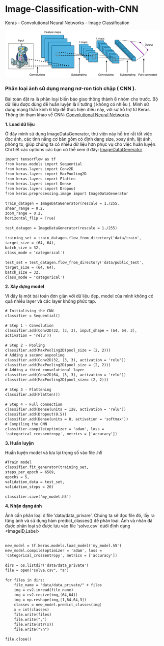 # Image-Classification-with-CNN

Keras - Convolutional Neural Networks - Image Classification

![Image](introCNN.png)

### Phân loại ảnh sử dụng mạng nơ-ron tích chập ( CNN ).

Bài toán đặt ra là phân loại biến báo giao thông thành 8 nhóm cho trước. Bộ dữ liệu được dùng để huấn luyện là lí tưởng ( không có nhiễu ). Mình sử dụng mạng thần kinh 6 lớp để thực hiện điều này, với sự hỗ trợ từ Keras.
Thông tin tham khảo về CNN: [Convolutional Neural Networks](https://medium.com/@RaghavPrabhu/understanding-of-convolutional-neural-network-cnn-deep-learning-99760835f148)

**1. Load dữ liệu**

  Ở đây mình sử dụng ImageDataGenerator, thư viện này hỗ trợ rất tốt việc đọc ảnh, các tính năng cơ bản gồm có định dạng size, xoay ảnh, lật ảnh, phóng to, giúp chúng ta có nhiều dữ liệu hơn phục vụ cho việc huấn luyện. Chi tiết các options các bạn có thể xem ở đây: [ImageDataGenerator](https://keras.io/preprocessing/image/)
  
  ``` python3
import tensorflow as tf
from keras.models import Sequential
from keras.layers import Conv2D
from keras.layers import MaxPooling2D
from keras.layers import Flatten
from keras.layers import Dense
from keras.layers import Dropout
from keras.preprocessing.image import ImageDataGenerator

train_datagen = ImageDataGenerator(rescale = 1./255,
shear_range = 0.2,
zoom_range = 0.2,
horizontal_flip = True)

test_datagen = ImageDataGenerator(rescale = 1./255)

training_set = train_datagen.flow_from_directory('data/train',
target_size = (64, 64),
batch_size = 32,
class_mode = 'categorical')

test_set = test_datagen.flow_from_directory('data/public_test',
target_size = (64, 64),
batch_size = 32,
class_mode = 'categorical')
```

**2. Xây dựng model**

Vì đây là một bài toán đơn giản với dữ liệu đẹp, model của mình không có quá nhiều layer và các layer không phức tạp.

``` python3 
# Initialising the CNN
classifier = Sequential()

# Step 1 - Convolution
classifier.add(Conv2D(32, (3, 3), input_shape = (64, 64, 3), activation = 'relu'))

# Step 2 - Pooling
classifier.add(MaxPooling2D(pool_size = (2, 2)))
# Adding a second axpooling
classifier.add(Conv2D(32, (3, 3), activation = 'relu'))
classifier.add(MaxPooling2D(pool_size = (2, 2)))
# Adding a third convolutional layer
classifier.add(Conv2D(64, (3, 3), activation = 'relu'))
classifier.add(MaxPooling2D(pool_size= (2, 2)))

# Step 3 - Flattening
classifier.add(Flatten())

# Step 4 - Full connection
classifier.add(Dense(units = 128, activation = 'relu'))
classifier.add(Dropout(0.5))
classifier.add(Dense(units = 8, activation = 'softmax'))
# Compiling the CNN
classifier.compile(optimizer = 'adam', loss = 'categorical_crossentropy', metrics = ['accuracy'])
```

**3. Huấn luyện**

Huấn luyện model và lưu lại trọng số vào file .h5

``` python3
#Train model
classifier.fit_generator(training_set,
steps_per_epoch = 6589,
epochs = 5,
validation_data = test_set,
validation_steps = 20)

classifier.save('my_model.h5')
```

**4. Nhận dạng ảnh**

Ảnh cần phân loại ở file 'data/data_privare'. Chúng ta sẽ đọc file đó, lấy ra từng ảnh và sử dụng hàm predict_classes() để phân loại. Ảnh và nhãn đã được phân loại sẽ được lưu vào file 'solve.csv' dưới định dạng <ImageID,Label> 

``` python3

new_model = tf.keras.models.load_model('my_model.h5')
new_model.compile(optimizer = 'adam', loss = 'categorical_crossentropy', metrics = ['accuracy'])

dirs = os.listdir('data/data_private')
file = open("solve.csv", "a")

for files in dirs:
    file_name = "data/data_private/" + files
    img = cv2.imread(file_name)
    img = cv2.resize(img,(64,64))
    img = np.reshape(img,[1,64,64,3])
    classes = new_model.predict_classes(img)
    x = int(classes)
    file.write(files)
    file.write(",")
    file.write(str(x))
    file.write("\n")

file.close()
```
